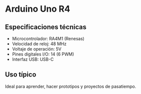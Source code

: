 # Arduino Uno R4

## Especificaciones técnicas

- Microcontrolador: RA4M1 (Renesas)
- Velocidad de reloj: 48 MHz
- Voltaje de operación: 5V
- Pines digitales I/O: 14 (6 PWM)
- Interfaz USB: USB-C

## Uso típico

Ideal para aprender, hacer prototipos y proyectos de pasatiempo.
